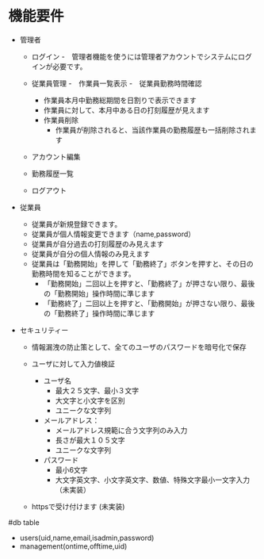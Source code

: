 # 機能要件
- 管理者
  - ログイン
    -　管理者機能を使うには管理者アカウントでシステムにログインが必要です。    
  - 従業員管理
    -　作業員一覧表示
    -　従業員勤務時間確認
      - 作業員本月中勤務総期間を日割りで表示できます
      - 作業員に対して、本月中ある日の打刻履歴が見えます     
    - 作業員削除
      - 作業員が削除されると、当該作業員の勤務履歴も一括削除されます
      
  - アカウント編集
  - 勤務履歴一覧
  - ログアウト

- 従業員
  - 従業員が新規登録できます。
  - 従業員が個人情報変更できます（name,password）
  - 従業員が自分過去の打刻履歴のみ見えます
  - 従業員が自分の個人情報のみ見えます
  - 従業員は「勤務開始」を押して「勤務終了」ボタンを押すと、その日の勤務時間を知ることができます。
    - 「勤務開始」二回以上を押すと、「勤務終了」が押さない限り、最後の「勤務開始」操作時間に準じます
    - 「勤務終了」二回以上を押すと、「勤務開始」が押さない限り、最後の「勤務終了」操作時間に準じます
    
- セキュリティー
  - 情報漏洩の防止策として、全てのユーザのパスワードを暗号化で保存
  - ユーザに対して入力値検証
    - ユーザ名
      - 最大２５文字、最小３文字 
      - 大文字と小文字を区別
      - ユニークな文字列
    - メールアドレス：
      - メールアドレス規範に合う文字列のみ入力 
      - 長さが最大１０５文字
      - ユニークな文字列
    - パスワード
      - 最小6文字
      - 大文字英文字、小文字英文字、数値、特殊文字最小一文字入力（未実装）
    
  - httpsで受け付けます (未実装)  

#db table
* users(uid,name,email,isadmin,password)
* management(ontime,offtime,uid)
